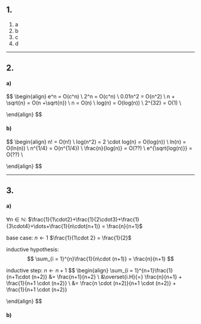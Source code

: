 ## 1.
1. a
2. b
3. c
4. d

___
## 2.
#### a)

$$
\begin{align}
e^n = O(c^n) \\
2^n = O(c^n) \\
0.01n^2 = O(n^2) \\
n + \sqrt{n} = O(n +\sqrt{n}) \\
n = O(n) \\
log(n) = O(log(n)) \\
2^{32} = O(1) \\

\end{align}
$$
#### b)
$$
\begin{align}
n! = O(n!) \\
log(n^2) = 2 \cdot log(n) = O(log(n)) \\
ln(n) = O(ln(n)) \\
n^{1/4} = O(n^{1/4}) \\
\frac{n}{log(n)} = O(??) \\
e^{\sqrt{log(n)}} = O(??) \\

\end{align}
$$
___

## 3.

#### a)
$\forall n \in \mathbb N$: $\frac{1}{1\cdot2}+\frac{1}{2\cdot3}+\frac{1}{3\cdot4}+\dots+\frac{1}{n\cdot(n+1)} = \frac{n}{n+1}$

base case:
$n \leftarrow 1$
$\frac{1}{1\cdot 2} = \frac{1}{2}$

inductive hypothesis:
$$
\sum_{i = 1}^{n}\frac{1}{n\cdot (n+1)} = \frac{n}{n+1}
$$

inductive step:
$n \leftarrow n+1$
$$
\begin{align}
\sum_{i = 1}^{n+1}\frac{1}{n+1\cdot (n+2)} &= \frac{n+1}{n+2} \\
&\overset{i.H}{=} \frac{n}{n+1} + \frac{1}{n+1 \cdot (n+2)} \\
&= \frac{n \cdot (n+2)}{n+1 \cdot (n+2)} + \frac{1}{n+1 \cdot (n+2)}

\end{align}
$$

#### b)
